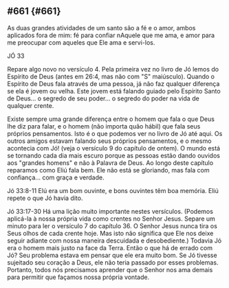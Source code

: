 ## #661 {#661}

As duas grandes atividades de um santo são a fé e o amor, ambos aplicados fora de mim: fé para confiar nAquele que me ama, e amor para me preocupar com aqueles que Ele ama e servi-los.

JÓ 33

Repare algo novo no versículo 4\. Pela primeira vez no livro de Jó lemos do Espírito de Deus (antes em 26:4, mas não com &quot;S&quot; maiúsculo). Quando o Espírito de Deus fala através de uma pessoa, já não faz qualquer diferença se ela é jovem ou velha. Este jovem está falando guiado pelo Espírito Santo de Deus... o segredo de seu poder... o segredo do poder na vida de qualquer crente.

Existe sempre uma grande diferença entre o homem que fala o que Deus lhe diz para falar, e o homem (não importa quão hábil) que fala seus próprios pensamentos. Isto é o que podemos ver no livro de Jó até aqui. Os outros amigos estavam falando seus próprios pensamentos, e o mesmo acontecia com Jó! (veja o versículo 9 do capítulo de ontem). O mundo está se tornando cada dia mais escuro porque as pessoas estão dando ouvidos aos &quot;grandes homens&quot; e não à Palavra de Deus. Ao longo deste capítulo reparamos como Eliú fala bem. Ele não está se gloriando, mas fala com confiança... com graça e verdade.

Jó 33:8-11 Elú era um bom ouvinte, e bons ouvintes têm boa memória. Eliú repete o que Jó havia dito.

Jó 33:17-30 Há uma lição muito importante nestes versículos. (Podemos aplicá-la à nossa própria vida como crentes no Senhor Jesus. Separe um minuto para ler o versículo 7 do capítulo 36\. O Senhor Jesus nunca tira os Seus olhos de cada crente hoje. Mas isto não significa que Ele nos deixe seguir adiante com nossa maneira descuidada e desobediente.) Todavia Jó era o homem mais justo na face da Terra. Então o que há de errado com Jó? Seu problema estava em pensar que ele era muito bom. Se Jó tivesse sujeitado seu coração a Deus, ele não teria passado por esses problemas. Portanto, todos nós precisamos aprender que o Senhor nos ama demais para permitir que façamos nossa própria vontade.
